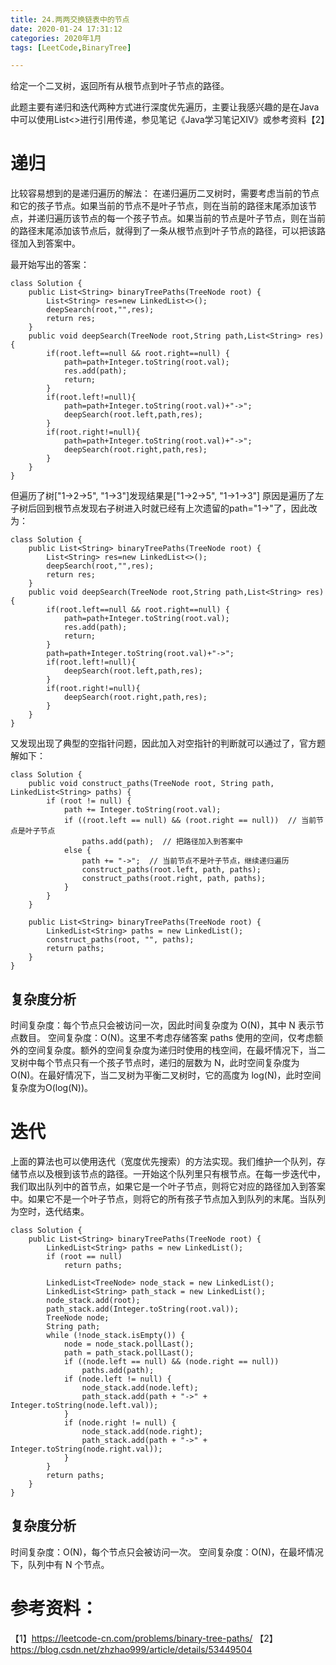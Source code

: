 ```yaml
---
title: 24.两两交换链表中的节点
date: 2020-01-24 17:31:12
categories: 2020年1月
tags: [LeetCode,BinaryTree]

---
```


给定一个二叉树，返回所有从根节点到叶子节点的路径。

<!-- more -->

此题主要有递归和迭代两种方式进行深度优先遍历，主要让我感兴趣的是在Java中可以使用List<>进行引用传递，参见笔记《Java学习笔记XIV》或参考资料【2】

# 递归
比较容易想到的是递归遍历的解法：
在递归遍历二叉树时，需要考虑当前的节点和它的孩子节点。如果当前的节点不是叶子节点，则在当前的路径末尾添加该节点，并递归遍历该节点的每一个孩子节点。如果当前的节点是叶子节点，则在当前的路径末尾添加该节点后，就得到了一条从根节点到叶子节点的路径，可以把该路径加入到答案中。

最开始写出的答案：

    class Solution {
        public List<String> binaryTreePaths(TreeNode root) {
            List<String> res=new LinkedList<>();
            deepSearch(root,"",res);
            return res;
        }
        public void deepSearch(TreeNode root,String path,List<String> res) {
            if(root.left==null && root.right==null) {
                path=path+Integer.toString(root.val);
                res.add(path);
                return;
            }
            if(root.left!=null){
                path=path+Integer.toString(root.val)+"->";
                deepSearch(root.left,path,res);
            }
            if(root.right!=null){
                path=path+Integer.toString(root.val)+"->";
                deepSearch(root.right,path,res);
            }
        }
    }
但遍历了树["1->2->5", "1->3"]发现结果是["1->2->5", "1->1->3"]
原因是遍历了左子树后回到根节点发现右子树进入时就已经有上次遗留的path="1->"了，因此改为：

    class Solution {
        public List<String> binaryTreePaths(TreeNode root) {
            List<String> res=new LinkedList<>();
            deepSearch(root,"",res);
            return res;
        }
        public void deepSearch(TreeNode root,String path,List<String> res) {
            if(root.left==null && root.right==null) {
                path=path+Integer.toString(root.val);
                res.add(path);
                return;
            }
            path=path+Integer.toString(root.val)+"->";
            if(root.left!=null){
                deepSearch(root.left,path,res);
            }
            if(root.right!=null){
                deepSearch(root.right,path,res);
            }
        }
    }
又发现出现了典型的空指针问题，因此加入对空指针的判断就可以通过了，官方题解如下：

    class Solution {
        public void construct_paths(TreeNode root, String path, LinkedList<String> paths) {
            if (root != null) {
                path += Integer.toString(root.val);
                if ((root.left == null) && (root.right == null))  // 当前节点是叶子节点
                    paths.add(path);  // 把路径加入到答案中
                else {
                    path += "->";  // 当前节点不是叶子节点，继续递归遍历
                    construct_paths(root.left, path, paths);
                    construct_paths(root.right, path, paths);
                }
            }
        }

        public List<String> binaryTreePaths(TreeNode root) {
            LinkedList<String> paths = new LinkedList();
            construct_paths(root, "", paths);
            return paths;
        }
    }
## 复杂度分析

时间复杂度：每个节点只会被访问一次，因此时间复杂度为 O(N)，其中 N 表示节点数目。
空间复杂度：O(N)。这里不考虑存储答案 paths 使用的空间，仅考虑额外的空间复杂度。额外的空间复杂度为递归时使用的栈空间，在最坏情况下，当二叉树中每个节点只有一个孩子节点时，递归的层数为 N，此时空间复杂度为 O(N)。在最好情况下，当二叉树为平衡二叉树时，它的高度为 log(N)，此时空间复杂度为O(log(N))。
# 迭代

上面的算法也可以使用迭代（宽度优先搜索）的方法实现。我们维护一个队列，存储节点以及根到该节点的路径。一开始这个队列里只有根节点。在每一步迭代中，我们取出队列中的首节点，如果它是一个叶子节点，则将它对应的路径加入到答案中。如果它不是一个叶子节点，则将它的所有孩子节点加入到队列的末尾。当队列为空时，迭代结束。

    class Solution {
        public List<String> binaryTreePaths(TreeNode root) {
            LinkedList<String> paths = new LinkedList();
            if (root == null)
                return paths;

            LinkedList<TreeNode> node_stack = new LinkedList();
            LinkedList<String> path_stack = new LinkedList();
            node_stack.add(root);
            path_stack.add(Integer.toString(root.val));
            TreeNode node;
            String path;
            while (!node_stack.isEmpty()) {
                node = node_stack.pollLast();
                path = path_stack.pollLast();
                if ((node.left == null) && (node.right == null))
                    paths.add(path);
                if (node.left != null) {
                    node_stack.add(node.left);
                    path_stack.add(path + "->" + Integer.toString(node.left.val));
                }
                if (node.right != null) {
                    node_stack.add(node.right);
                    path_stack.add(path + "->" + Integer.toString(node.right.val));
                }
            }
            return paths;
        }
    }

## 复杂度分析

时间复杂度：O(N)，每个节点只会被访问一次。
空间复杂度：O(N)，在最坏情况下，队列中有 N 个节点。

# 参考资料：
【1】https://leetcode-cn.com/problems/binary-tree-paths/
【2】https://blog.csdn.net/zhzhao999/article/details/53449504

